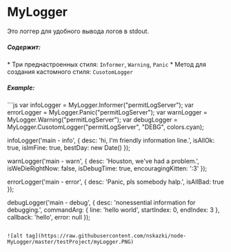 MyLogger
=======

Это логгер для удобного вывода логов в stdout.

<h5>Содержит:</h5>
 * Три преднастроенных стиля: <code>Informer</code>, <code>Warning</code>, <code>Panic</code>
 * Метод для создания кастомного стиля: <code>CusotomLogger</code>

<h5>Example:</h5>
```js
var infoLogger = MyLogger.Informer("permitLogServer");
var errorLogger = MyLogger.Panic("permitLogServer");
var warnLogger = MyLogger.Warning("permitLogServer");
var debugLogger = MyLogger.CusotomLogger("permitLogServer", "DEBG", colors.cyan);

infoLogger('main - info', {
	desc: 'hi, I\'m friendly information line.',
	isAllOk: true,
	isImFine: true,
	bestDay: new Date()
});

warnLogger('main - warn', {
	desc: 'Houston, we\'ve had a problem.',
	isWeDieRightNow: false,
	isDebugTime: true,
	encouragingKitten: ':3'
});

errorLogger('main - error', {
	desc: 'Panic, pls somebody halp.',
	isAllBad: true
});

debugLogger('main - debug', {
	desc: 'nonessential information for debugging.',
	commandArg: {
		line: 'hello world',
		startIndex: 0,
		endIndex: 3
	},
	callback: 'hello',
	error: null
});
```

![alt tag](https://raw.githubusercontent.com/nskazki/node-MyLogger/master/testProject/myLogger.PNG)